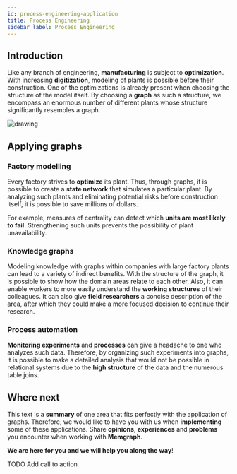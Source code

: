 ```yaml
---
id: process-engineering-application
title: Process Engineering
sidebar_label: Process Engineering
---
```

## Introduction

Like any branch of engineering, **manufacturing** is subject to **optimization**. With increasing **digitization**, modeling of plants is possible before their construction. One of the optimizations is already present when choosing the structure of the model itself. By choosing a **graph** as such a structure, we encompass an enormous number of different plants whose structure significantly resembles a graph.

<img src="https://images.unsplash.com/photo-1589320011103-48e428abcbae?ixlib=rb-1.2.1&ixid=MnwxMjA3fDB8MHxwaG90by1wYWdlfHx8fGVufDB8fHx8&auto=format&fit=crop&w=1000&h=300&q=80" alt="drawing" />

## Applying graphs

### Factory modelling

Every factory strives to **optimize** its plant. Thus, through graphs, it is possible to create a **state network** that simulates a particular plant. By analyzing such plants and eliminating potential risks before construction itself, it is possible to save millions of dollars.

For example, measures of centrality can detect which **units are most likely to fail**. Strengthening such units prevents the possibility of plant unavailability.

### Knowledge graphs

Modeling knowledge with graphs within companies with large factory plants can lead to a variety of indirect benefits. With the structure of the graph, it is possible to show how the domain areas relate to each other. Also, it can enable workers to more easily understand the **working structures** of their colleagues. It can also give **field researchers** a concise description of the area, after which they could make a more focused decision to continue their research.

### Process automation

**Monitoring experiments** and **processes** can give a headache to one who analyzes such data. Therefore, by organizing such experiments into graphs, it is possible to make a detailed analysis that would not be possible in relational systems due to the **high structure** of the data and the numerous table joins.

## Where next

This text is a **summary** of one area that fits perfectly with the application of graphs. Therefore, we would like to have you with us when **implementing** some of these applications. Share **opinions**, **experiences** and **problems** you encounter when working with **Memgraph**.

**We are here for you and we will help you along the way**!

TODO Add call to action
